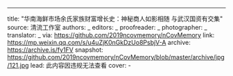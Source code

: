 -------------
title: "华南海鲜市场余氏家族财富增长史：神秘商人如影相随 与武汉国资有交集"
source: 清流工作室
authors: _
editors: _
proofreader: _
photographer: _
translator: _
via: https://github.com/2019ncovmemory/nCovMemory
link: https://mp.weixin.qq.com/s/u4uZjK0nGkDzUo8PsbjV-A
archive: https://archive.is/fy1FV
snapshot: https://github.com/2019ncovmemory/nCovMemory/blob/master/archive/jpg/121.jpg
lead: 此内容因违规无法查看
cover: -
